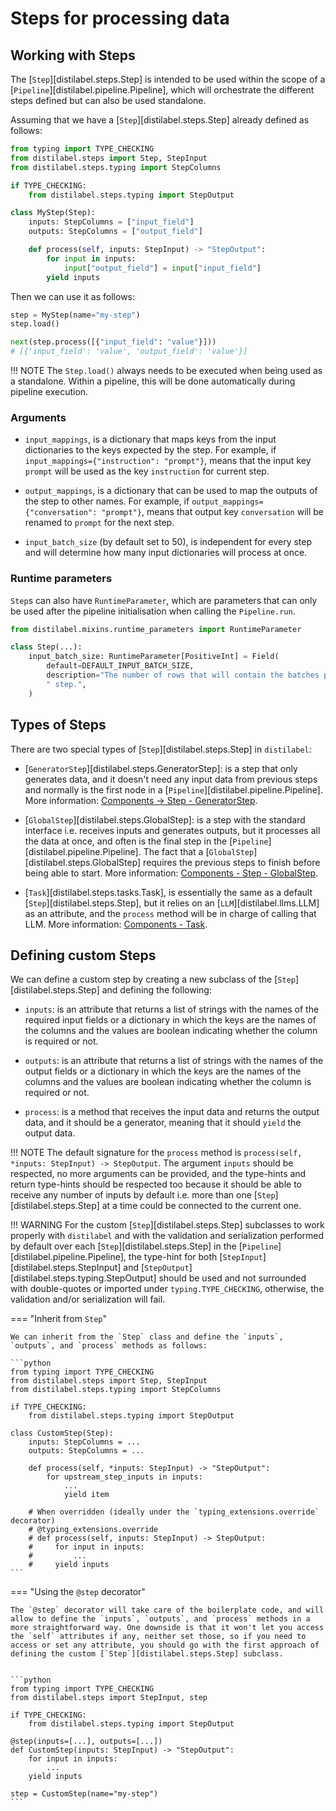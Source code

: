 # Steps for processing data

## Working with Steps

The [`Step`][distilabel.steps.Step] is intended to be used within the scope of a [`Pipeline`][distilabel.pipeline.Pipeline], which will orchestrate the different steps defined but can also be used standalone.

Assuming that we have a [`Step`][distilabel.steps.Step] already defined as follows:

```python
from typing import TYPE_CHECKING
from distilabel.steps import Step, StepInput
from distilabel.steps.typing import StepColumns

if TYPE_CHECKING:
    from distilabel.steps.typing import StepOutput

class MyStep(Step):
    inputs: StepColumns = ["input_field"]
    outputs: StepColumns = ["output_field"]

    def process(self, inputs: StepInput) -> "StepOutput":
        for input in inputs:
            input["output_field"] = input["input_field"]
        yield inputs
```

Then we can use it as follows:

```python
step = MyStep(name="my-step")
step.load()

next(step.process([{"input_field": "value"}]))
# [{'input_field': 'value', 'output_field': 'value'}]
```
!!! NOTE
    The `Step.load()` always needs to be executed when being used as a standalone. Within a pipeline, this will be done automatically during pipeline execution.

### Arguments

- `input_mappings`, is a dictionary that maps keys from the input dictionaries to the keys expected by the step. For example, if `input_mappings={"instruction": "prompt"}`, means that the input key `prompt` will be used as the key `instruction` for current step.

- `output_mappings`, is a dictionary that can be used to map the outputs of the step to other names. For example, if `output_mappings={"conversation": "prompt"}`, means that output key `conversation` will be renamed to `prompt` for the next step.

- `input_batch_size` (by default set to 50), is independent for every step and will determine how many input dictionaries will process at once.

### Runtime parameters

`Step`s can also have `RuntimeParameter`, which are parameters that can only be used after the pipeline initialisation when calling the `Pipeline.run`.

```python
from distilabel.mixins.runtime_parameters import RuntimeParameter

class Step(...):
    input_batch_size: RuntimeParameter[PositiveInt] = Field(
        default=DEFAULT_INPUT_BATCH_SIZE,
        description="The number of rows that will contain the batches processed by the"
        " step.",
    )
```

## Types of Steps

There are two special types of [`Step`][distilabel.steps.Step] in `distilabel`:

* [`GeneratorStep`][distilabel.steps.GeneratorStep]: is a step that only generates data, and it doesn't need any input data from previous steps and normally is the first node in a [`Pipeline`][distilabel.pipeline.Pipeline]. More information: [Components -> Step - GeneratorStep](./generator_step.md).

* [`GlobalStep`][distilabel.steps.GlobalStep]: is a step with the standard interface i.e. receives inputs and generates outputs, but it processes all the data at once, and often is the final step in the [`Pipeline`][distilabel.pipeline.Pipeline]. The fact that a [`GlobalStep`][distilabel.steps.GlobalStep] requires the previous steps  to finish before being able to start. More information: [Components - Step - GlobalStep](global_step.md).

* [`Task`][distilabel.steps.tasks.Task], is essentially the same as a default [`Step`][distilabel.steps.Step], but it relies on an [`LLM`][distilabel.llms.LLM] as an attribute, and the `process` method will be in charge of calling that LLM. More information: [Components - Task](../task/index.md).

## Defining custom Steps

We can define a custom step by creating a new subclass of the [`Step`][distilabel.steps.Step] and defining the following:

- `inputs`: is an attribute that returns a list of strings with the names of the required input fields or a dictionary in which the keys are the names of the columns and the values are boolean indicating whether the column is required or not.

- `outputs`: is an attribute that returns a list of strings with the names of the output fields or a dictionary in which the keys are the names of the columns and the values are boolean indicating whether the column is required or not.

- `process`: is a method that receives the input data and returns the output data, and it should be a generator, meaning that it should `yield` the output data.

!!! NOTE
    The default signature for the `process` method is `process(self, *inputs: StepInput) -> StepOutput`. The argument `inputs` should be respected, no more arguments can be provided, and the type-hints and return type-hints should be respected too because it should be able to receive any number of inputs by default i.e. more than one [`Step`][distilabel.steps.Step] at a time could be connected to the current one.

!!! WARNING
    For the custom [`Step`][distilabel.steps.Step] subclasses to work properly with `distilabel` and with the validation and serialization performed by default over each [`Step`][distilabel.steps.Step] in the [`Pipeline`][distilabel.pipeline.Pipeline], the type-hint for both [`StepInput`][distilabel.steps.StepInput] and [`StepOutput`][distilabel.steps.typing.StepOutput] should be used and not surrounded with double-quotes or imported under `typing.TYPE_CHECKING`, otherwise, the validation and/or serialization will fail.

=== "Inherit from `Step`"

    We can inherit from the `Step` class and define the `inputs`, `outputs`, and `process` methods as follows:

    ```python
    from typing import TYPE_CHECKING
    from distilabel.steps import Step, StepInput
    from distilabel.steps.typing import StepColumns
    
    if TYPE_CHECKING:
        from distilabel.steps.typing import StepOutput

    class CustomStep(Step):
        inputs: StepColumns = ...
        outputs: StepColumns = ...

        def process(self, *inputs: StepInput) -> "StepOutput":
            for upstream_step_inputs in inputs:
                ...
                yield item

        # When overridden (ideally under the `typing_extensions.override` decorator)
        # @typing_extensions.override
        # def process(self, inputs: StepInput) -> StepOutput:
        #     for input in inputs:
        #         ...
        #     yield inputs
    ```

=== "Using the `@step` decorator"

    The `@step` decorator will take care of the boilerplate code, and will allow to define the `inputs`, `outputs`, and `process` methods in a more straightforward way. One downside is that it won't let you access the `self` attributes if any, neither set those, so if you need to access or set any attribute, you should go with the first approach of defining the custom [`Step`][distilabel.steps.Step] subclass.


    ```python
    from typing import TYPE_CHECKING
    from distilabel.steps import StepInput, step

    if TYPE_CHECKING:
        from distilabel.steps.typing import StepOutput

    @step(inputs=[...], outputs=[...])
    def CustomStep(inputs: StepInput) -> "StepOutput":
        for input in inputs:
            ...
        yield inputs

    step = CustomStep(name="my-step")
    ```
